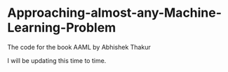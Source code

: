 # Approaching-almost-any-Machine-Learning-Problem
The code for the book AAML by Abhishek Thakur

I will be updating this time to time.
